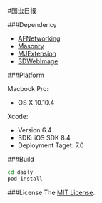 #图虫日报

###Dependency
- [AFNetworking](https://github.com/AFNetworking/AFNetworking)
- [Masonry](https://github.com/SnapKit/Masonry)
- [MJExtension](https://github.com/CoderMJLee/MJExtension)
- [SDWebImage](https://github.com/rs/SDWebImage)

###Platform

Macbook Pro:

- OS X 10.10.4

Xcode:

- Version 6.4
- SDK: iOS SDK 8.4
- Deployment Taget: 7.0

###Build
```bash
cd daily
pod install
```

###License
The [MIT License](LICENSE).
